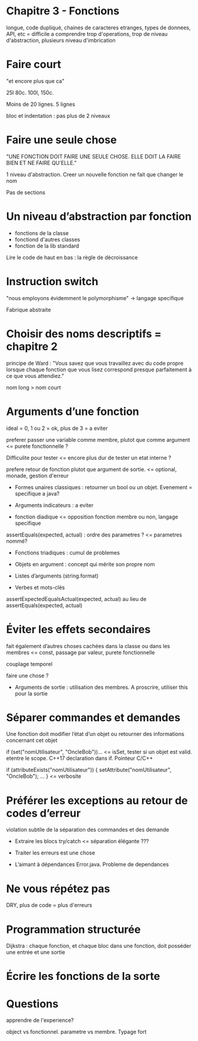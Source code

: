 
# Chapitre 3 - Fonctions



longue, code dupliqué, chaines de caracteres etranges, types de donnees, API, etc = difficile a comprendre
trop d'operations, trop de niveau d'abstraction, plusieurs niveau d'imbrication

# Faire court

"et encore plus que ca"

25l 80c. 100l, 150c.

Moins de 20 lignes. 5 lignes

bloc et indentation : pas plus de 2 niveaux

# Faire une seule chose

"UNE FONCTION DOIT FAIRE UNE SEULE CHOSE. ELLE DOIT LA FAIRE BIEN ET NE FAIRE QU’ELLE."

1 niveau d'abstraction. Creer un nouvelle fonction ne fait que changer le nom

Pas de sections

# Un niveau d’abstraction par fonction

- fonctions de la classe
- fonctiond d'autres classes
- fonction de la lib standard

Lire le code de haut en bas : la règle de décroissance

# Instruction switch

"nous employons évidemment le polymorphisme" -> langage specifique

Fabrique abstraite

# Choisir des noms descriptifs = chapitre 2

principe de Ward : "Vous savez que vous travaillez avec du code propre lorsque chaque 
fonction que vous lisez correspond presque parfaitement à ce que vous attendiez."

nom long > nom court

# Arguments d’une fonction

ideal = 0, 1 ou 2 = ok, plus de 3 = a eviter

preferer passer une variable comme membre, plutot que comme argument <= purete fonctionnelle ?

Difficulite pour tester <= encore plus dur de tester un etat interne ?

prefere retour de fonction plutot que argument de sortie. <= optional, monade, gestion d'erreur

- Formes unaires classiques : retourner un bool ou un objet. Evenement = specifique a java?

- Arguments indicateurs : a eviter

- fonction diadique <= opposition fonction membre ou non, langage specifique

assertEquals(expected, actual) : ordre des parametres ? <= parametres nommé?

- Fonctions triadiques : cumul de problemes

- Objets en argument : concept qui mérite son propre nom

- Listes d’arguments (string.format)

- Verbes et mots-clés

assertExpectedEqualsActual(expected, actual) au lieu de assertEquals(expected, actual)

# Éviter les effets secondaires

fait également d’autres choses cachées dans la classe ou dans les membres <= const, passage par valeur, purete fonctionnelle

couplage temporel

faire une chose ?

- Arguments de sortie : utilisation des membres. A proscrire, utiliser this pour la sortie

# Séparer commandes et demandes

Une fonction doit modifier l’état d’un objet ou retourner des informations concernant cet objet

if (set("nomUtilisateur", "OncleBob"))... <= isSet, tester si un objet est valid. etentre le scope. C++17 declaration dans if. Pointeur C/C++

if (attributeExists("nomUtilisateur")) { 
    setAttribute("nomUtilisateur", "OncleBob"); ...
} <= verbosite


# Préférer les exceptions au retour de codes d’erreur

violation subtile de la séparation des commandes et des demande

- Extraire les blocs try/catch <= séparation élégante ???

- Traiter les erreurs est une chose

- L’aimant à dépendances Error.java. Probleme de dependances

# Ne vous répétez pas

DRY, plus de code = plus d'erreurs

# Programmation structurée

Dijkstra : chaque fonction, et chaque bloc dans une fonction, doit posséder une entrée et une sortie

# Écrire les fonctions de la sorte


# Questions

apprendre de l'experience?

object vs fonctionnel. parametre vs membre. Typage fort


